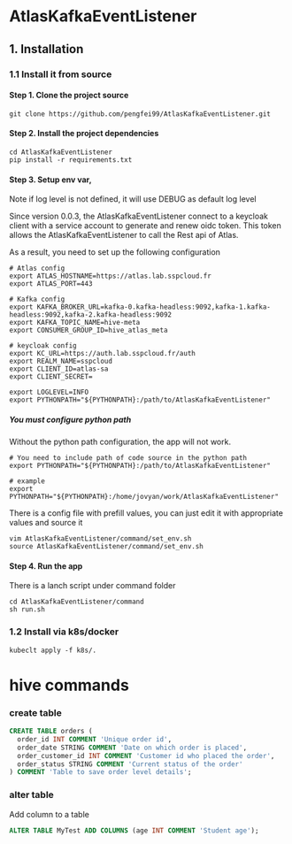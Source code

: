 # AtlasKafkaEventListener

## 1. Installation

### 1.1 Install it from source

#### Step 1. Clone the project source

```shell
git clone https://github.com/pengfei99/AtlasKafkaEventListener.git

```

#### Step 2. Install the project dependencies
```shell 
cd AtlasKafkaEventListener
pip install -r requirements.txt 
```

#### Step 3. Setup env var,

Note if log level is not defined, it will use DEBUG as default log level

Since version 0.0.3, the AtlasKafkaEventListener connect to a keycloak client with a service account to generate and 
renew oidc token. This token allows the AtlasKafkaEventListener to call the Rest api of Atlas.

As a result, you need to set up the following configuration

```shell
# Atlas config
export ATLAS_HOSTNAME=https://atlas.lab.sspcloud.fr
export ATLAS_PORT=443

# Kafka config
export KAFKA_BROKER_URL=kafka-0.kafka-headless:9092,kafka-1.kafka-headless:9092,kafka-2.kafka-headless:9092
export KAFKA_TOPIC_NAME=hive-meta
export CONSUMER_GROUP_ID=hive_atlas_meta

# keycloak config
export KC_URL=https://auth.lab.sspcloud.fr/auth
export REALM_NAME=sspcloud
export CLIENT_ID=atlas-sa
export CLIENT_SECRET=

export LOGLEVEL=INFO
export PYTHONPATH="${PYTHONPATH}:/path/to/AtlasKafkaEventListener"
```


##### You must configure python path
Without the python path configuration, the app will not work. 

```shell
# You need to include path of code source in the python path 
export PYTHONPATH="${PYTHONPATH}:/path/to/AtlasKafkaEventListener"

# example
export PYTHONPATH="${PYTHONPATH}:/home/jovyan/work/AtlasKafkaEventListener"
```


There is a config file with prefill values, you can just edit it with appropriate values and source it

```shell
vim AtlasKafkaEventListener/command/set_env.sh
source AtlasKafkaEventListener/command/set_env.sh
```
#### Step 4. Run the app

There is a lanch script under command folder

```shell
cd AtlasKafkaEventListener/command
sh run.sh
```

### 1.2 Install via k8s/docker

```shell
kubeclt apply -f k8s/.
```

# hive commands

### create table
```sql
CREATE TABLE orders (
  order_id INT COMMENT 'Unique order id',
  order_date STRING COMMENT 'Date on which order is placed',
  order_customer_id INT COMMENT 'Customer id who placed the order',
  order_status STRING COMMENT 'Current status of the order'
) COMMENT 'Table to save order level details';
```

### alter table
Add column to a table
```sql
ALTER TABLE MyTest ADD COLUMNS (age INT COMMENT 'Student age');
```
